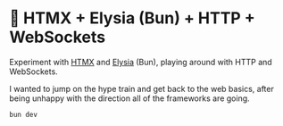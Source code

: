 # 🔬 HTMX + Elysia (Bun) + HTTP + WebSockets

Experiment with [HTMX](https://htmx.org/) and [Elysia](https://elysiajs.com/) (Bun), playing around with HTTP and WebSockets.

I wanted to jump on the hype train and get back to the web basics, after being unhappy with the direction all of the frameworks are going.

```bash
bun dev
```
